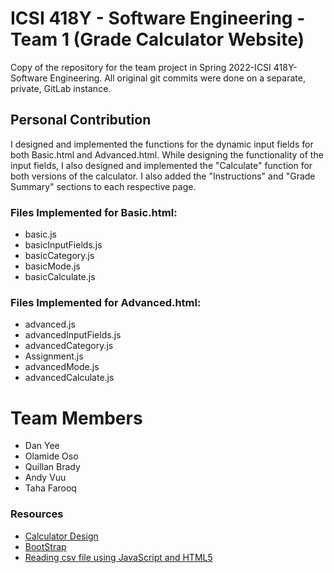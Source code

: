 # ICSI 418Y - Software Engineering - Team 1 (Grade Calculator Website)
Copy of the repository for the team project in Spring 2022-ICSI 418Y-Software Engineering. All original git commits were done on a separate, private, GitLab instance.

## Personal Contribution
I designed and implemented the functions for the dynamic input fields for both Basic.html and Advanced.html. While designing the functionality of the input fields,
I also designed and implemented the "Calculate" function for both versions of the calculator. I also added the "Instructions" and "Grade Summary" sections to each respective page.

### Files Implemented for Basic.html:
- basic.js
- basicInputFields.js
- basicCategory.js
- basicMode.js
- basicCalculate.js

### Files Implemented for Advanced.html:
- advanced.js
- advancedInputFields.js
- advancedCategory.js
- Assignment.js
- advancedMode.js
- advancedCalculate.js


# Team Members
- Dan Yee
- Olamide Oso
- Quillan Brady
- Andy Vuu
- Taha Farooq

### Resources 
- [Calculator Design](https://www.youtube.com/watch?v=Q6FkM7CIKbc&t=922s&ab_channel=OnlineTutorials)
- [BootStrap](https://getbootstrap.com/docs/5.1/getting-started/introduction/)
- [Reading csv file using JavaScript and HTML5](https://www.js-tutorials.com/javascript-tutorial/reading-csv-file-using-javascript-html5/)
